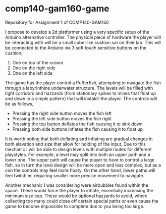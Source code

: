 # comp140-gam160-game
Repository for Assignment 1 of COMP140-GAM160

I propose to develop a 2d platformer using a very specific setup of the Arduino alternative controller.
The physical piece of hardware the player will be interacting with will be a small cube-like cushion sat
on their lap. This will be connected to the Arduino via 3 soft touch sensitive buttons on the cushion,
1. One on top of the cusion
2. One on the right side 
3. One on the left side

The game has the player control a Pufferfish, attempting to navigate the fish through a labyrinthine
underwater structure. The levels will be filled with tight corridors and hazzards (from stationary
spikes to mines that float up and down in a simple pattern) that will instakill the player.
The controls will be as follows,
+ Pressing the right side button moves the fish left
+ Pressing the left side button moves the fish right
+ Pressing the top button deflates the fish causing it to sink down
+ Pressing both side buttons inflates the fish causing it to float up

It is worth noting that both deflating and inflating are gradual changes in both elavation and size
that allow for holding of the input. Due to this mechanic I will be able to design levels with multiple
routes for different playstyles. For example, a level may split into both an upper path and a lower one.
The upper path will cause the player to have to control a large fish, so in turn the level design will
be more open and less complex, but as a con the controls may feel more floaty.
On the other hand, lower paths will feel twitchier, requiring smaller more precice movement to navigate.

Another mechanic I was considering were airbubbles found within the space. These would force the player
to inflate, essentially increasing the minimum size cap. These would be optional hazzards to avoid, where 
collecting too many could close off certain special paths or even cause the game to become impossible to
complete due to you being too large.

